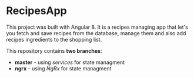 # RecipesApp

This project was built with Angular 8. It is a recipes managing app that let's you fetch and save recipes from the database, manage them and also add recipes ingredients to the shopping list.


This repository contains **two branches**:
* **master** - using *services* for state managment
* **ngrx** - using *NgRx* for state managment

